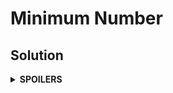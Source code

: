 # Minimum Number
## Solution
<details>
<summary><b>SPOILERS</b></summary>

Use **segment tree** algorithm to efficiently find the minimum number in various ranges.

</details>
